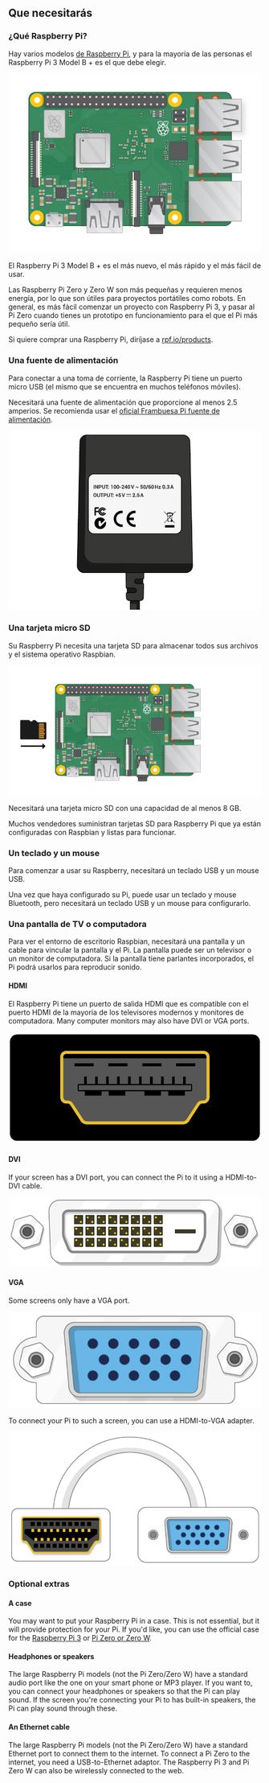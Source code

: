 ## Que necesitarás

### ¿Qué Raspberry Pi?

Hay varios modelos [de Raspberry Pi](https://www.raspberrypi.org/products/), y para la mayoría de las personas el Raspberry Pi 3 Model B + es el que debe elegir.

![Raspberry Pi 3](images/raspberry-pi.png)

El Raspberry Pi 3 Model B + es el más nuevo, el más rápido y el más fácil de usar.

Las Raspberry Pi Zero y Zero W son más pequeñas y requieren menos energía, por lo que son útiles para proyectos portátiles como robots. En general, es más fácil comenzar un proyecto con Raspberry Pi 3, y pasar al Pi Zero cuando tienes un prototipo en funcionamiento para el que el Pi más pequeño sería útil.

Si quiere comprar una Raspberry Pi, diríjase a [rpf.io/products](https://rpf.io/products).

### Una fuente de alimentación

Para conectar a una toma de corriente, la Raspberry Pi tiene un puerto micro USB (el mismo que se encuentra en muchos teléfonos móviles).

Necesitará una fuente de alimentación que proporcione al menos 2.5 amperios. Se recomienda usar el [oficial Frambuesa Pi fuente de alimentación](https://www.raspberrypi.org/products/raspberry-pi-universal-power-supply/).

![fuente de alimentación](images/powersupply.png)

### Una tarjeta micro SD

Su Raspberry Pi necesita una tarjeta SD para almacenar todos sus archivos y el sistema operativo Raspbian.

![tarjeta SD](images/pi-sd.png)

Necesitará una tarjeta micro SD con una capacidad de al menos 8 GB.

Muchos vendedores suministran tarjetas SD para Raspberry Pi que ya están configuradas con Raspbian y listas para funcionar.

### Un teclado y un mouse

Para comenzar a usar su Raspberry, necesitará un teclado USB y un mouse USB.

Una vez que haya configurado su Pi, puede usar un teclado y mouse Bluetooth, pero necesitará un teclado USB y un mouse para configurarlo.

### Una pantalla de TV o computadora

Para ver el entorno de escritorio Raspbian, necesitará una pantalla y un cable para vincular la pantalla y el Pi. La pantalla puede ser un televisor o un monitor de computadora. Si la pantalla tiene parlantes incorporados, el Pi podrá usarlos para reproducir sonido.

#### HDMI

El Raspberry Pi tiene un puerto de salida HDMI que es compatible con el puerto HDMI de la mayoría de los televisores modernos y monitores de computadora. Many computer monitors may also have DVI or VGA ports.

![hdmi port](images/hdmi-port.png)

#### DVI

If your screen has a DVI port, you can connect the Pi to it using a HDMI-to-DVI cable.

![dvi port](images/dvi-port.png)

#### VGA

Some screens only have a VGA port.

![vga port](images/vga-port.png)

To connect your Pi to such a screen, you can use a HDMI-to-VGA adapter.

![hdmi to vga adapter port](images/hdmi-vga-adapter.png)

### Optional extras

#### A case

You may want to put your Raspberry Pi in a case. This is not essential, but it will provide protection for your Pi. If you'd like, you can use the official case for the [Raspberry Pi 3](https://www.raspberrypi.org/products/raspberry-pi-3-case/) or [Pi Zero or Zero W](https://www.raspberrypi.org/products/raspberry-pi-zero-case/).

#### Headphones or speakers

The large Raspberry Pi models (not the Pi Zero/Zero W) have a standard audio port like the one on your smart phone or MP3 player. If you want to, you can connect your headphones or speakers so that the Pi can play sound. If the screen you're connecting your Pi to has built-in speakers, the Pi can play sound through these.

#### An Ethernet cable

The large Raspberry Pi models (not the Pi Zero/Zero W) have a standard Ethernet port to connect them to the internet. To connect a Pi Zero to the internet, you need a USB-to-Ethernet adaptor. The Raspberry Pi 3 and Pi Zero W can also be wirelessly connected to the web.